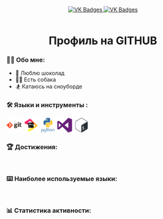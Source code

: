 <div id="badges" align = "center">
  <a href= "https://vk.com/moya_stranitca">
     <img src = "https://img.shields.io/badge/VK-blue?style=for-the-badge&logo=VK&logoColor=white" alt="VK Badges"/>
  </a>
    <a href= "https://mail.google.com/mail/u/0/?tab=rm&ogbl#inbox">
      <img src = "https://img.shields.io/badge/EMAIL-red?style=for-the-badge&logo=Gmail&logoColor=white" alt="VK Badges"/>
    </a>
</div>

<div id="viewprof" align="center" >
<img src="https://komarev.com/ghpvc/?username=ZiborovaDaria&style=flat-square&color=blue " alt=""/>
</div>

<div id="heythere" align="center">
<h1> Профиль на GITHUB </h1>
</div>

### 👩‍💻 Обо мне: 

- 🧠 Люблю шоколад
- 🚴‍♀️ Есть собака
- 🏂 Катаюсь на сноуборде

### 🛠️ Языки и инструменты :

<div>
  <img src = "https://github.com/devicons/devicon/blob/master/icons/git/git-original-wordmark.svg" width= "40" height= "40"/>
  <img src = "https://github.com/devicons/devicon/blob/master/icons/jetbrains/jetbrains-original.svg" width= "40" height= "40"/>
  <img src = "https://github.com/devicons/devicon/blob/master/icons/python/python-original-wordmark.svg" width= "40" height= "40"/>
  <img src = "https://github.com/devicons/devicon/blob/master/icons/visualstudio/visualstudio-plain.svg" width= "40" height= "40"/>
  <img src = "https://github.com/devicons/devicon/blob/master/icons/bash/bash-original.svg" width= "40" height= "40"/>
</div>

### 🏆 Достижения:

<div>
  <img src = "https://github-profile-trophy.vercel.app/?username=ZiborovaDaria" alt=""/>
</div>

### ⌨️ Наиболее используемые языки:

<div>
  <img src = "https://github-readme-stats.vercel.app/api/top-langs/?username=ZiborovaDaria" alt=""/>
</div>

### 📊 Статистика активности:

<div>
  <img src = "https://github-readme-activity-graph.vercel.app/graph?username=ZiborovaDaria&theme=tokyo-night" alt=""/>
</div>

